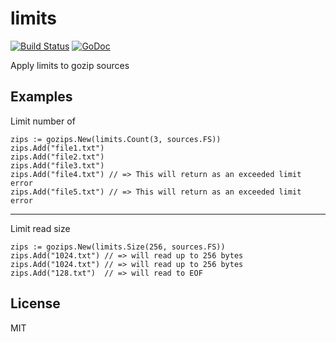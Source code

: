 # limits

[![Build Status](https://travis-ci.org/gozips/limits.svg?branch=master)](https://travis-ci.org/gozips/limits)
[![GoDoc](https://godoc.org/github.com/gozips/limits?status.svg)](http://godoc.org/github.com/gozips/limits)

Apply limits to gozip sources

## Examples

Limit number of

    zips := gozips.New(limits.Count(3, sources.FS))
    zips.Add("file1.txt")
    zips.Add("file2.txt")
    zips.Add("file3.txt")
    zips.Add("file4.txt") // => This will return as an exceeded limit error
    zips.Add("file5.txt") // => This will return as an exceeded limit error

---

Limit read size

    zips := gozips.New(limits.Size(256, sources.FS))
    zips.Add("1024.txt") // => will read up to 256 bytes
    zips.Add("1024.txt") // => will read up to 256 bytes
    zips.Add("128.txt")  // => will read to EOF

## License

MIT
